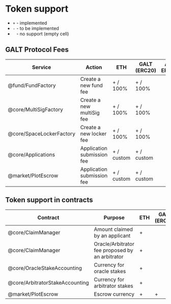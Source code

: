 # Token support

* `+`	- implemented
* `-` -	to be implemented
* ` ` - no support (empty cell)

## GALT Protocol Fees

| Service| Action | ETH| 	GALT (ERC20)| 	Any ERC20 |
| -- | -- | -- | -- | -- |
| @fund/FundFactory	| Create a new fund fee	| + / 100%	| + / 100%	| 
| @core/MultiSigFactory	| Create a new multiSig fee	| + / 100%	| + / 100%	| 
| @core/SpaceLockerFactory	| Create a new locker fee	| + / 100%	| + / 100%	| 
| @core/Applications	| Application submission fee	| + / custom	| + / custom	| 
| @market/PlotEscrow	| Application submission fee	| + / custom	| + / custom	| 
				
				
				
## Token support in contracts

| Contract	| Purpose	| ETH	| GALT (ERC20)	| Any ERC20 |
| -- | -- | -- | -- | -- |
| @core/ClaimManager	| Amount claimed by an applicant	| 	+	| | | 
| @core/ClaimManager	| Oracle/Arbitrator fee proposed by an arbitrator		| +	| | | 
| @core/OracleStakeAccounting	| Currency for oracle stakes	| 	+	| | | 
| @core/ArbitratorStakeAccounting	| Currency for arbitrator stakes | +	| | | 
| @market/PlotEscrow	| Escrow currency	| +	| +	| + | 

